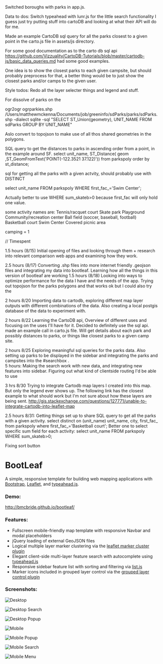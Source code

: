 Switched boroughs with parks in app.js.

Data to dos:
  Switch typeahead with lunr.js for the little search functionality
  I guess just try putting stuff into cartoDB and looking at what their API will do for me.

Made an example CartoDB sql query for all the parks closest to a given point in the carto.js file in assets/js directory.

For some good documentation as to the carto db sql api https://github.com/Vizzuality/CartoDB-Tutorials/blob/master/cartodb-js/basic_data_queries.md had some good examples.

One idea is to show the closest parks to each given campsite, but should probably preprocess for that, a better thing would be to just show the closest parks and/or camps to the given user.



Style todos:
  Redo all the layer selecter things and legend and stuff.

For dissolve of parks on the

ogr2ogr ogrparkies.shp /Users/matthewmckenna/Documents/job/greeninfo/sdParks/parks/sdParks.shp -dialect sqlite -sql "SELECT ST_Union(geometry), UNIT_NAME FROM sdParks GROUP BY UNIT_NAME"

Aslo convert to topojson to make use of all thos shared geometries in the polygons.

SQL query to get the distances to parks in ascending order from a point, in the example around SF.
    select unit_name, ST_Distance( geom ,ST_GeomFromText('POINT(-122.3521 37.122)')) from parkspoly order by st_distance;


sql for getting all the parks with a given actvity, should probably use with DISTINCT

  select unit_name FROM parkspoly WHERE first_fac_='Swim Center';

  Actually better to use WHERE sum_skateb>0 because first_fac will only hold one value.

some activity names are:
  Tennis/racquet court
  Skate park
  Playground
  Community/recreation center
  Ball field (soccer, baseball, football)
  Basketball court
  Swim Center
  Covered picnic area

  camping = 1


// Timespent

1.5 hours (8/15) Initial opening of files and looking through them + research into relevant comparison web apps and examining how they work.

2.5 hours (8/17) Converting .shp files into more internet friendly .geojson files and integrating my data into bootleaf. Learning how all the things in this version of bootleaf are working
1.5 hours (8/18)  Looking into ways to optimize performance for the data I have and the needs of the app. Trying out topojson for the parks polygons and that works ok but I could also try the

2 hours 8/20 Importing data to cartodb, exploring different map layer outputs with different combinations of the data.  Also creating a local postgis database of the data to experiment with.

2 hours 8/22 Learning the CartoDB api, Overview of different uses and focusing on the uses I'll have for it.  Decided to definitely use the sql api. made an example call in carto.js file.  Will get details about each park and possibly distances to parks, or things like closest parks to a given camp site.

2 hours 8/25 Exploring meaningful sql queries for the parks data.  Also setting up parks to be displayed in the sidebar and integrating the parks and campsites into the #searchbox
.  
5 hours: Making the search work with new data, and integrating new features into sidebar. Figuring out what kind of clientside routing I'd be able to use

3 hrs 8/30 Trying to integrate Cartodb map layers I created into this map. But only the legend ever shows up.
The following link has the closest example to what should work but I'm not sure about how these layers are being sent.
http://gis.stackexchange.com/questions/127771/unable-to-integrate-cartodb-into-leaflet-map


2.5 hours 8/31: Getting things set up to share
SQL query to get all the parks with a given activity.
  select distinct on (unit_name) unit_name, city, first_fac_ from parkspoly where first_fac_='Basketball court';
Better one to select specific sum field for each activity:
  select unit_name FROM parkspoly WHERE sum_skateb>0;


Fixing sort button





BootLeaf
========

A simple, responsive template for building web mapping applications with [Bootstrap](http://getbootstrap.com/), [Leaflet](http://leafletjs.com/), and [typeahead.js](http://twitter.github.io/typeahead.js/).

### Demo:
http://bmcbride.github.io/bootleaf/

### Features:
* Fullscreen mobile-friendly map template with responsive Navbar and modal placeholders
* jQuery loading of external GeoJSON files
* Logical multiple layer marker clustering via the [leaflet marker cluster plugin](https://github.com/Leaflet/Leaflet.markercluster)
* Elegant client-side multi-layer feature search with autocomplete using [typeahead.js](http://twitter.github.io/typeahead.js/)
* Responsive sidebar feature list with sorting and filtering via [list.js](http://listjs.com/)
* Marker icons included in grouped layer control via the [grouped layer control plugin](https://github.com/ismyrnow/Leaflet.groupedlayercontrol)

### Screenshots:

![Desktop](http://bmcbride.github.io/bootleaf/screenshots/bootleaf-desktop1.png)

![Desktop Search](http://bmcbride.github.io/bootleaf/screenshots/bootleaf-desktop2.png)

![Desktop Popup](http://bmcbride.github.io/bootleaf/screenshots/bootleaf-desktop3.png)

![Mobile](http://bmcbride.github.io/bootleaf/screenshots/bootleaf-mobile1.png)

![Mobile Popup](http://bmcbride.github.io/bootleaf/screenshots/bootleaf-mobile2.png)

![Mobile Search](http://bmcbride.github.io/bootleaf/screenshots/bootleaf-mobile3.png)

![Mobile Menu](http://bmcbride.github.io/bootleaf/screenshots/bootleaf-mobile4.png)
